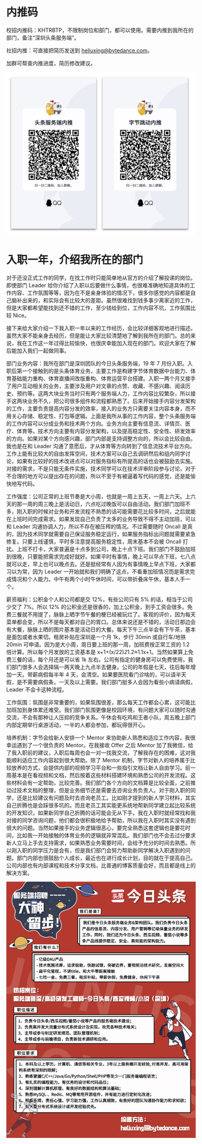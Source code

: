 # 内推码

校招内推码：KHTRBTP，不限制岗位和部门，都可以使用。需要内推到我所在的部门，备注“深圳头条服务端”。

社招内推：可直接把简历发送到 heliuxing@bytedance.com。

加群可帮查内推进度，简历修改建议。

<img src="内推群.png" width="500px">

# 入职一年，介绍我所在的部门

对于还没正式工作的同学，在找工作时只能简单地从官方的介绍了解投递的岗位。即使部门 Leader 给你介绍了入职以后要做什么事情，也很难准确地知道具体的工作内容、工作氛围等等，因为在不是亲身体验的情况下，很多你感觉的内容都是自己脑补出来的，和实际会有比较大的差距。虽然很难找到钱多事少离家近的工作，但是大家都希望能找到还不错的工作，至少钱给到位，工作内容不坑，工作氛围比较 Nice。

接下来给大家介绍一下我入职一年以来的工作经历，会比较详细客观地进行描述。虽然大家不能亲身去经历，但是能让大家比较清楚地了解到我所在的部门。总的来说，我在工作这一年过得比较愉快，也很庆幸能加入现在的部门。欢迎大家在了解后能加入我们一起做同事。

部门业务内容：我所在部门是深圳团队的今日头条服务端，19 年 7 月份入职。入职后第一个接触到的是头条体育业务，主要工作是构建字节体育数据中台能力、体育基础能力重构、体育直播间改版重构、体育运营平台搭建。入职一两个月又接手了用户互动相关的业务，主要涉及用户对文章的点赞、收藏、不感兴趣、阅读历史、预约等。这两大块业务当时只有两个服务端人力，工作内容比较繁杂，所以接手这两块业务不久，把公司很多组件和流程都熟悉了。后来开始接手内容分发架构的工作，主要负责提高内容分发的效率，接入的业务方只需要关注内容本身，而不用关心存储、稳定性、打包等逻辑。上面是我所从事的工作内容，整个头条服务端的工作内容可以分成业务和技术两个方向。业务方向主要有信息流、详情页、医疗、体育等。技术方向主要有内容分发架构，以及提高稳定性、安全性、研发效率的方向。如果对某个方向感兴趣，部门内部是支持调整方向的，所以会比较自由。我也是在和 Leader 沟通了意愿后，才从体育等方向转到了信息流技术平台方向。工作上能有比较大的自由发挥空间，技术方案可以自己去调研然后和组内同学讨论，如果有比较好的技术改进点可以对服务指标有所提高的话也会被鼓励去实施。对接的需求，不是只能无条件实施，技术同学可以在技术评审阶段参与讨论，对于不合理的地方可以提出存在的问题，所以不至于有被逼着写代码的感觉，还是能愉快地写代码。

工作强度：公司正常的上班节奏是大小周，也就是一周上五天，一周上六天。上六天的那一周的周三晚上是活动日，六点吃过晚饭可以自由活动。我们部门加班不多，刚入职的时候对业务和开发流程不熟悉的话可能需要花比较多时间，之后就能在上班时间完成需求。如果发现自己负责了太多的业务导致不得不主动加班，可以和 Leader 沟通协调人力，所以不存在被压榨的情况。不过需要随时 Oncall 是真的，因为技术同学就需要自己保证服务稳定运行，如果服务指标出问题就需要紧急修复。只要上线谨慎，平时多注意提高服务稳定性，周末基本不会被 Oncall 打扰。上班不打卡，大家普遍是十点多到公司，晚上十点下班。我们部门不鼓励加班到很晚，只要能把需求完成好就好。如果平时有事情，晚上可以早点下班，七八点就可以走，早上也可以晚点去。还是挺经常有人因为有事情晚上早点下班，大家都习以为常，因为 Leader 一开始就和我们明确了这点，不看重加班情况而是需求完成情况和个人能力。中午有两个小时午休时间，可以带折叠床午休，基本人手一个。

薪资福利：公积金个人和公司都是交 12%，有些公司只有 5% 的话，相当于公司少交了 7%。所以 12% 的公积金还是很香的，加上公积金，到手工资会很多。免费三餐就不用提了，脉脉上晒字节午餐的梗已经被玩烂了。客观的评价，因为每天菜单都会变，所以不是每天都对自己的胃口。总体来说还是不错的，活动日那边会有大餐，脉脉上晒的图片基本是活动日的大餐。每天下午三点半会有下午茶，基本是面包或者水果切。租房补贴在深圳是一个月 1k，步行 30min 或自行车/地铁 20min 可申请。因为是大小周，周日要上班的那一周，加班费按正常工资的 1.2 倍计算。所以每个月发放的工资基本是 x+1+(x/22)*2*1.2≈1.1x+1。当然如果算上免费三餐的话，每个月还是可以省 1k 左右。公司有指定的健身房可以免费使用，我们部门很多人会选择隔一两天晚上九点半去健身。公司的年假是七天，往后每年增加一天。带薪病假每半年 4 天，会清空。如果要医院看门诊啥的，可以请半天假，是不需要病假条，一天及以上需要。我们部门挺多人会因为看些小病请病假，Leader 不会卡这种流程。

工作氛围：氛围是非常重要的，如果氛围很差，那么每天工作都会心累，这可能比加班加到身体累还难受。我们部门氛围更像是校园环境，有问题大家可以随时沟通交流，不会有那种让人压抑的竞争关系。午休会有吃鸡和王者小队，周五晚上部门内部定期举行桌游活动，一半的人都会参加，都玩得很开心。

培养机制：字节会给新人安排一个 Mentor 来协助新人熟悉和适应工作内容，我很幸运遇到了一个很负责的 Mentor。在我接收 Offer 之后 Mentor 加了我微信，给了我入职前的建议，入职后每周也会一对一找我交流，了解我存在的困难，这对我能顺利适应工作内容起到很大帮助。除了 Mentor 机制，字节对新人的培养属于比较放养的方式，会提供内部的视频学习平台和一些指引文档让新人自由学习。前一周基本是在看视频和文档，然后按着这些材料搭建环境和熟悉公司的开发流程。这些材料会有一定帮助，比较完善。我们部门各个方向的文档算是比较全面，之前推动过技术文档的整理，但是业务细节还是需要去咨询业务负责人。对于刚入职的同学，还是比较建议有问题及时去咨询老员工。比如刚才提到的新人学习材料，其实自己折腾也是会踩很多坑的。而且老员工其实能更系统地帮新同学建立起比较系统的开发知识，如果新同学自己折腾的话可能会无从下手。我在入职时就经常找和我对接的同学咨询问题，他们都会很积极地给予帮助，所以我在入职时其实没有遇到很大的问题。当然如果接手的业务逻辑很恶心，要完全熟悉这套逻辑也是要花时间，比如我一开始接触的体育业务的逻辑就非常混乱。我们部门也不会去过分要求新人立马上手去支持需求，如果熟悉业务需要时间，会给予充分的时间去熟悉。所以刚入职的同学压力是会有，但是我们部门会努力帮助新同学解决入职遇到的问题。部门内部也很鼓励个人成长，最近也在进行成长计划，目的就在于提高自己。公司内部也有内部课程和技术分享文档，比普通的博客质量会好，而且都是线上的解决方案。


![](今日头条招聘海报.png)

